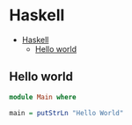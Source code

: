 # Haskell

<!--ts-->
* [Haskell](hasekll.md#haskell)
   * [Hello world](hasekll.md#hello-world)

<!-- Added by: runner, at: Thu Jul 29 10:13:44 UTC 2021 -->

<!--te-->

## Hello world
```haskell
module Main where

main = putStrLn "Hello World"
```
